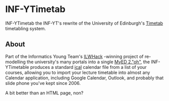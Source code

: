 INF-YTimetab
============

INF-YTimetab the INF-YT's rewrite of the University of Edinburgh's
[Timetab](http://www.timetab.ed.ac.uk/) timetabling system.


About
-----

Part of the Informatics Young Team's [ILWHack](http://data.inf.ed.ac.uk/ilwhack/)
-winning project of re-modelling the university's many portals into a single
[MyED 2."oh"](https://github.com/inf1yt/don), the INF-YTimetable produces
a standard [ical](http://en.wikipedia.org/wiki/Icalendar) calendar file from a
list of your courses, allowing you to import your lecture timetable into
almost any Calendar application, including Google Calendar, Outlook, and
probably that slide phone you've kept since 2006.

A bit better than an HTML page, non?
